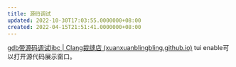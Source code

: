 ```yaml
---
title: 源码调试
updated: 2022-10-30T17:03:55.0000000+08:00
created: 2022-04-15T21:51:41.0000000+08:00
---
```


[gdb带源码调试libc \| Clang裁缝店 (xuanxuanblingbling.github.io)](https://xuanxuanblingbling.github.io/ctf/tools/2020/03/20/gdb/)
tui enable可以打开源代码展示窗口。

